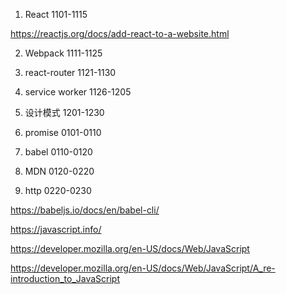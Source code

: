 1. React 1101-1115

https://reactjs.org/docs/add-react-to-a-website.html

2. Webpack 1111-1125

3. react-router 1121-1130

4. service worker 1126-1205

5. 设计模式 1201-1230

6. promise 0101-0110

7. babel 0110-0120

8. MDN 0120-0220

9. http 0220-0230

https://babeljs.io/docs/en/babel-cli/

https://javascript.info/

https://developer.mozilla.org/en-US/docs/Web/JavaScript

https://developer.mozilla.org/en-US/docs/Web/JavaScript/A_re-introduction_to_JavaScript

